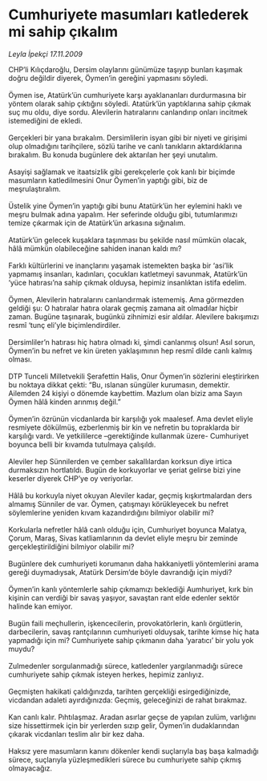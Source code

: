 # Cumhuriyete masumları katlederek mi sahip çıkalım

*Leyla İpekçi 17.11.2009*

<div class="taraf_structure_2col_1zq">
<div class="margen_n">



 <p>CHP’li Kılıçdaroğlu, Dersim olaylarını günümüze taşıyıp bunları kaşımak doğru değildir diyerek, Öymen’in gereğini yapmasını söyledi. <br/><br/>Öymen ise, Atatürk’ün cumhuriyete karşı ayaklananları durdurmasına bir yöntem olarak sahip çıktığını söyledi. Atatürk’ün yaptıklarına sahip çıkmak suç mu oldu, diye sordu. Alevilerin hatıralarını canlandırıp onları incitmek istemediğini de ekledi. <br/><br/>Gerçekleri bir yana bırakalım. Dersimlilerin isyan gibi bir niyeti ve girişimi olup olmadığını tarihçilere, sözlü tarihe ve canlı tanıkların aktardıklarına bırakalım. Bu konuda bugünlere dek aktarılan her şeyi unutalım. <br/><br/>Asayişi sağlamak ve itaatsizlik gibi gerekçelerle çok kanlı bir biçimde masumların katledilmesini Onur Öymen’in yaptığı gibi, biz de meşrulaştıralım. <br/><br/>Üstelik yine Öymen’in yaptığı gibi bunu Atatürk’ün her eylemini haklı ve meşru bulmak adına yapalım. Her seferinde olduğu gibi, tutumlarımızı temize çıkarmak için de Atatürk’ün arkasına sığınalım. <br/><br/>Atatürk’ün gelecek kuşaklara taşınması bu şekilde nasıl mümkün olacak, hâlâ mümkün olabileceğine sahiden inanan kaldı mı? <br/><br/>Farklı kültürlerini ve inançlarını yaşamak istemekten başka bir ‘asi’lik yapmamış insanları, kadınları, çocukları katletmeyi savunmak, Atatürk’ün ‘yüce hatırası’na sahip çıkmak olduysa, hepimiz insanlıktan istifa edelim. <br/><br/>Öymen, Alevilerin hatıralarını canlandırmak istememiş. Ama görmezden geldiği şu: O hatıralar hatıra olarak geçmiş zamana ait olmadılar hiçbir zaman. Bugüne taşınarak, bugünkü zihnimizi esir aldılar. Alevilere bakışımızı resmî ‘tunç eli’yle biçimlendirdiler. <br/><br/>Dersimliler’n hatırası hiç hatıra olmadı ki, şimdi canlanmış olsun! Asıl sorun, Öymen’in bu nefret ve kin üreten yaklaşımının hep resmî dilde canlı kalmış olması. <br/><br/>DTP Tunceli Milletvekili Şerafettin Halis, Onur Öymen’in sözlerini eleştirirken bu noktaya dikkat çekti: “Bu, ıslanan süngüler kurumasın, demektir. Ailemden 24 kişiyi o dönemde kaybettim. Mazlum olan biziz ama Sayın Öymen hâlâ kinden arınmış değil.” <br/><br/>Öymen’in özrünün vicdanlarda bir karşılığı yok maalesef. Ama devlet eliyle resmiyete dökülmüş, ezberlenmiş bir kin ve nefretin bu topraklarda bir karşılığı vardı. Ve yetkililerce –gerektiğinde kullanmak üzere- Cumhuriyet boyunca belli bir kıvamda tutulmaya çalışıldı. <br/><br/>Aleviler hep Sünnilerden ve çember sakallılardan korksun diye irtica durmaksızın hortlatıldı. Bugün de korkuyorlar ve şeriat gelirse bizi yine keserler diyerek CHP’ye oy veriyorlar. <br/><br/>Hâlâ bu korkuyla niyet okuyan Aleviler kadar, geçmiş kışkırtmalardan ders almamış Sünniler de var. Öymen, çatışmayı körükleyecek bu nefret söylemlerine yeniden kıvam kazandırdığını bilmiyor olabilir mi? <br/><br/>Korkularla nefretler hâlâ canlı olduğu için, Cumhuriyet boyunca Malatya, Çorum, Maraş, Sivas katliamlarının da devlet eliyle meşru bir zeminde gerçekleştirildiğini bilmiyor olabilir mi? <br/><br/>Bugünlere dek cumhuriyeti korumanın daha hakkaniyetli yöntemlerini arama gereği duymadıysak, Atatürk Dersim’de böyle davrandığı için miydi? <br/><br/>Öymen’in kanlı yöntemlerle sahip çıkmamızı beklediği Aumhuriyet, kırk bin kişinin can verdiği bir savaş yaşıyor, savaştan rant elde edenler sektör halinde kan emiyor. <br/><br/>Bugün faili meçhullerin, işkencecilerin, provokatörlerin, kanlı örgütlerin, darbecilerin, savaş rantçılarının cumhuriyeti olduysak, tarihte kimse hiç hata yapmadığı için mi? Cumhuriyete sahip çıkmanın daha ‘yaratıcı’ bir yolu yok muydu? <br/><br/>Zulmedenler sorgulanmadığı sürece, katledenler yargılanmadığı sürece cumhuriyete sahip çıkmak isteyen herkes, hepimiz zanlıyız. <br/><br/>Geçmişten hakikati çaldığınızda, tarihten gerçekliği esirgediğinizde, vicdandan adaleti ayırdığınızda: Geçmiş, geleceğinizi de rahat bırakmaz. <br/><br/>Kan canlı kalır. Pıhtılaşmaz. Aradan asırlar geçse de yapılan zulüm, varlığını size hissettirmek için bir yerlerden sızıp gelir, Öymen’in dudaklarından çıkarak vicdanları teslim alır bir kez daha. <br/><br/>Haksız yere masumların kanını dökenler kendi suçlarıyla baş başa kalmadığı sürece, suçlarıyla yüzleşmedikleri sürece bu cumhuriyete sahip çıkmış olmayacağız.</p>
<br/>
<br/>
<br/>



<br/>


<div id="taraf_not">
</div>

</div>


</div>

